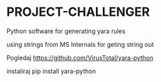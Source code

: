 # PROJECT-CHALLENGER

Python software for generating yara rules

using strings from MS Internals for geting string out


Pogledaj https://github.com/VirusTotal/yara-python

instaliraj pip install yara-python
